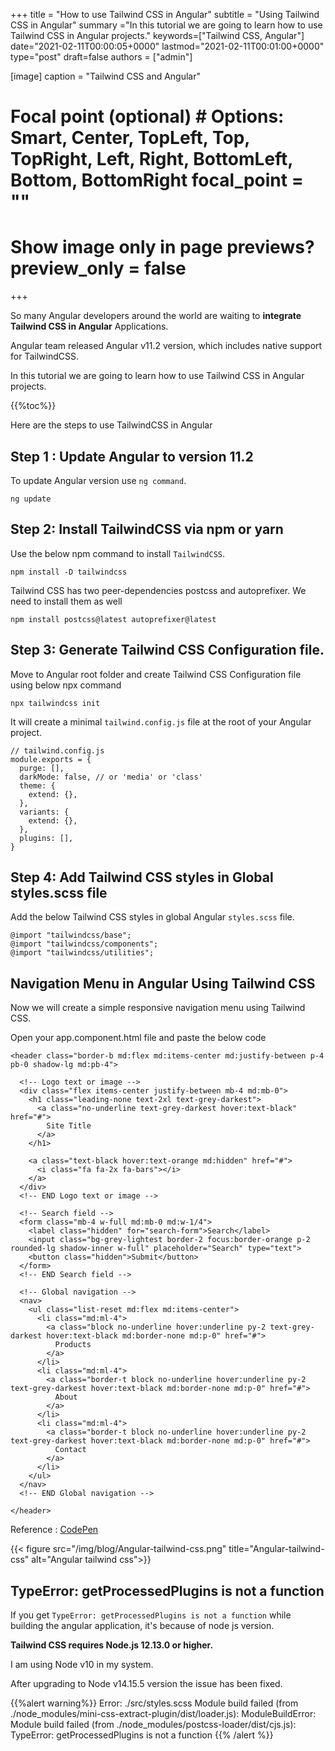 +++ title = "How to use Tailwind CSS in Angular" subtitle = "Using Tailwind CSS in Angular" summary ="In this tutorial we are going to learn how to use Tailwind CSS in Angular projects." keywords=["Tailwind CSS, Angular"] date="2021-02-11T00:00:05+0000" lastmod="2021-02-11T00:01:00+0000" type="post" draft=false authors = ["admin"]

[image] caption = "Tailwind CSS and Angular"

  # Focal point (optional) # Options: Smart, Center, TopLeft, Top, TopRight, Left, Right, BottomLeft, Bottom, BottomRight focal_point = ""

  # Show image only in page previews? preview_only = false

+++

So many Angular developers around the world are waiting to **integrate Tailwind CSS in Angular** Applications.

Angular team released Angular v11.2 version, which includes native support for TailwindCSS.

In this tutorial we are going to learn how to use Tailwind CSS in Angular projects.

{{%toc%}}

Here are the steps to use TailwindCSS in Angular

## Step 1 : Update Angular to version 11.2

To update Angular version use `ng command`.

```
ng update
```

## Step 2: Install TailwindCSS via npm or yarn

Use the below npm command to install `TailwindCSS`.

```
npm install -D tailwindcss
```

Tailwind CSS has two peer-dependencies postcss and autoprefixer. We need to install them as well

```
npm install postcss@latest autoprefixer@latest

```

## Step 3: Generate Tailwind CSS Configuration file.

Move to Angular root folder and create Tailwind CSS Configuration file using below npx command

```
npx tailwindcss init
```

It will create a minimal `tailwind.config.js` file at the root of your Angular project.

```
// tailwind.config.js
module.exports = {
  purge: [],
  darkMode: false, // or 'media' or 'class'
  theme: {
    extend: {},
  },
  variants: {
    extend: {},
  },
  plugins: [],
}
```

## Step 4: Add Tailwind CSS styles in Global styles.scss file

Add the below Tailwind CSS styles in global Angular `styles.scss` file.
```
@import "tailwindcss/base";
@import "tailwindcss/components";
@import "tailwindcss/utilities";

```

## Navigation Menu in Angular Using Tailwind CSS

Now we will create a simple responsive navigation menu using Tailwind CSS.

Open your app.component.html file and paste the below code

```
<header class="border-b md:flex md:items-center md:justify-between p-4 pb-0 shadow-lg md:pb-4">

  <!-- Logo text or image -->
  <div class="flex items-center justify-between mb-4 md:mb-0">
    <h1 class="leading-none text-2xl text-grey-darkest">
      <a class="no-underline text-grey-darkest hover:text-black" href="#">
        Site Title
      </a>
    </h1>

    <a class="text-black hover:text-orange md:hidden" href="#">
      <i class="fa fa-2x fa-bars"></i>
    </a>
  </div>
  <!-- END Logo text or image -->

  <!-- Search field -->
  <form class="mb-4 w-full md:mb-0 md:w-1/4">
    <label class="hidden" for="search-form">Search</label>
    <input class="bg-grey-lightest border-2 focus:border-orange p-2 rounded-lg shadow-inner w-full" placeholder="Search" type="text">
    <button class="hidden">Submit</button>
  </form>
  <!-- END Search field -->

  <!-- Global navigation -->
  <nav>
    <ul class="list-reset md:flex md:items-center">
      <li class="md:ml-4">
        <a class="block no-underline hover:underline py-2 text-grey-darkest hover:text-black md:border-none md:p-0" href="#">
          Products
        </a>
      </li>
      <li class="md:ml-4">
        <a class="border-t block no-underline hover:underline py-2 text-grey-darkest hover:text-black md:border-none md:p-0" href="#">
          About
        </a>
      </li>
      <li class="md:ml-4">
        <a class="border-t block no-underline hover:underline py-2 text-grey-darkest hover:text-black md:border-none md:p-0" href="#">
          Contact
        </a>
      </li>
    </ul>
  </nav>
  <!-- END Global navigation -->

</header>
```

Reference : [CodePen](https://codepen.io/codetimeio/pen/RYMqvL)

{{< figure src="/img/blog/Angular-tailwind-css.png" title="Angular-tailwind-css" alt="Angular tailwind css">}}


## TypeError: getProcessedPlugins is not a function

If you get `TypeError: getProcessedPlugins is not a function` while building the angular application, it's because of node js version.

**Tailwind CSS requires Node.js 12.13.0 or higher.**

I am using Node v10 in my system.

After upgrading to Node v14.15.5 version the issue has been fixed.

{{%alert warning%}}
Error: ./src/styles.scss Module build failed (from ./node_modules/mini-css-extract-plugin/dist/loader.js): ModuleBuildError: Module build failed (from ./node_modules/postcss-loader/dist/cjs.js): TypeError: getProcessedPlugins is not a function
{{% /alert %}}
